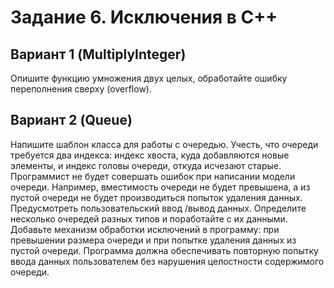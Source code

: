 # Задание 6. Исключения в С++
## Вариант 1 (MultiplyInteger)
Опишите функцию умножения двух целых, обработайте ошибку переполнения сверху (overflow). 

## Вариант 2 (Queue)
Напишите шаблон класса для работы с очередью. Учесть, что очереди требуется два индекса: индекс хвоста, куда добавляются новые элементы, и индекс головы очереди, откуда исчезают старые. 
Программист не будет совершать ошибок при написании модели очереди. Например, вместимость очереди не будет превышена, а из пустой очереди не будет производиться попыток удаления данных. Предусмотреть пользовательский ввод /вывод данных.
Определите несколько очередей разных типов и поработайте с их данными. 
Добавьте механизм обработки исключений в программу:  при превышении размера очереди и при попытке удаления данных из пустой очереди. Программа должна обеспечивать повторную попытку ввода данных пользователем без нарушения целостности содержимого очереди.
 
